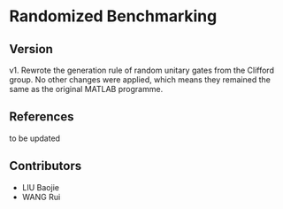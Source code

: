 # Randomized Benchmarking

## Version
v1. Rewrote the generation rule of random unitary gates from the Clifford group. No other changes were applied, which means they remained the same as the original MATLAB programme.

## References
to be updated

## Contributors
- LIU Baojie
- WANG Rui
